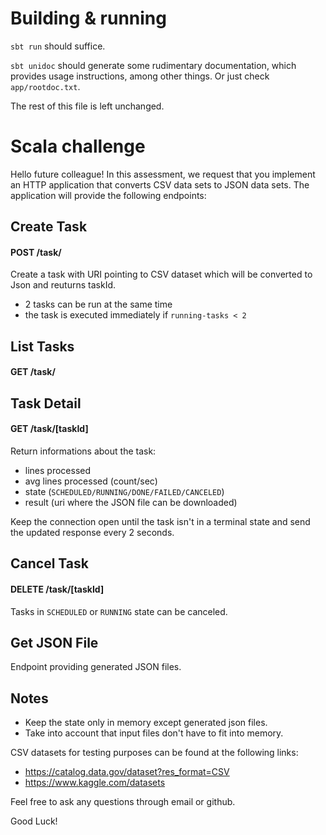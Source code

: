 # Building & running

`sbt run` should suffice.

`sbt unidoc` should generate some rudimentary documentation, which provides usage instructions, among other things. Or just check `app/rootdoc.txt`.

The rest of this file is left unchanged.

# Scala challenge

Hello future colleague! In this assessment, we request that you implement an HTTP application that converts CSV data sets to JSON data sets. The application will provide the following endpoints:
 
## Create Task 
#### POST /task/
Create a task with URI pointing to CSV dataset which will be converted to Json and reuturns taskId.
   - 2 tasks can be run at the same time
   - the task is executed immediately if `running-tasks < 2` 

## List Tasks 
#### GET /task/

## Task Detail 
#### GET /task/[taskId]
Return informations about the task:    
- lines processed
- avg lines processed (count/sec)
- state (`SCHEDULED/RUNNING/DONE/FAILED/CANCELED`)
- result (uri where the JSON file can be downloaded)

Keep the connection open until the task isn't in a terminal state and send the updated response every 2 seconds.

## Cancel Task
#### DELETE /task/[taskId]
Tasks in `SCHEDULED` or `RUNNING` state can be canceled.

## Get JSON File
Endpoint providing generated JSON files.

## Notes
- Keep the state only in memory except generated json files.
- Take into account that input files don't have to fit into memory.

CSV datasets for testing purposes can be found at the following links:
* https://catalog.data.gov/dataset?res_format=CSV
* https://www.kaggle.com/datasets

Feel free to ask any questions through email or github.

Good Luck!
